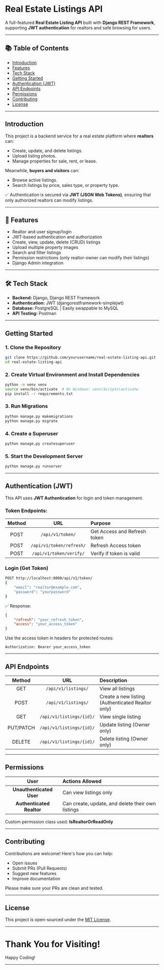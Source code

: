 

# Real Estate Listings API

A full-featured **Real Estate Listing API** built with **Django REST Framework**, supporting **JWT authentication** for realtors and safe browsing for users.

---

## 📚 Table of Contents
- [Introduction](#introduction)
- [Features](#features)
- [Tech Stack](#tech-stack)
- [Getting Started](#getting-started)
- [Authentication (JWT)](#authentication-jwt)
- [API Endpoints](#api-endpoints)
- [Permissions](#permissions)
- [Contributing](#contributing)
- [License](#license)

---

## Introduction

This project is a backend service for a real estate platform where **realtors** can:
- Create, update, and delete listings.
- Upload listing photos.
- Manage properties for sale, rent, or lease.

Meanwhile, **buyers and visitors** can:
- Browse active listings.
- Search listings by price, sales type, or property type.

✅ Authentication is secured via **JWT (JSON Web Tokens)**, ensuring that only authorized realtors can modify listings.

---

## 🚀 Features

- Realtor and user signup/login
- JWT-based authentication and authorization
- Create, view, update, delete (CRUD) listings
- Upload multiple property images
- Search and filter listings
- Permission restrictions (only realtor-owner can modify their listings)
- Django Admin integration

---

## 🛠 Tech Stack

- **Backend:** Django, Django REST Framework
- **Authentication:** JWT (djangorestframework-simplejwt)
- **Database:** PostgreSQL | Easily swappable to MySQL
- **API Testing:** Postman


---

## Getting Started

### 1. Clone the Repository

```bash
git clone https://github.com/yourusername/real-estate-listing-api.git
cd real-estate-listing-api
```

### 2. Create Virtual Environment and Install Dependencies

```bash
python -m venv venv
source venv/bin/activate  # On Windows: venv\Scripts\activate
pip install -r requirements.txt
```

### 3. Run Migrations

```bash
python manage.py makemigrations
python manage.py migrate
```

### 4. Create a Superuser

```bash
python manage.py createsuperuser
```

### 5. Start the Development Server

```bash
python manage.py runserver
```

---
 
## Authentication (JWT)

This API uses **JWT Authentication** for login and token management.

### Token Endpoints:

| Method | URL | Purpose |
|:------:|:---:|:-------|
| POST | `/api/v1/token/` | Get Access and Refresh token |
| POST | `/api/v1/token/refresh/` | Refresh Access token |
| POST | `/api/v1/token/verify/` | Verify if token is valid |

### Login (Get Token)

```bash
POST http://localhost:8000/api/v1/token/
{
    "email": "realtor@example.com",
    "password": "yourpassword"
}
```

✅ Response:
```json
{
    "refresh": "your_refresh_token",
    "access": "your_access_token"
}
```

Use the access token in headers for protected routes:

```http
Authorization: Bearer your_access_token
```

---

## API Endpoints

| Method | URL | Description |
|:------:|:---:|:-----------|
| GET | `/api/v1/listings/` | View all listings |
| POST | `/api/v1/listings/` | Create a new listing (Authenticated Realtor only) |
| GET | `/api/v1/listings/{id}/` | View single listing |
| PUT/PATCH | `/api/v1/listings/{id}/` | Update listing (Owner only) |
| DELETE | `/api/v1/listings/{id}/` | Delete listing (Owner only) |

---

## Permissions

| User | Actions Allowed |
|:----:|:---------------|
| **Unauthenticated User** | Can view listings only |
| **Authenticated Realtor** | Can create, update, and delete their own listings |

Custom permission class used: **IsRealtorOrReadOnly**

---

## Contributing

Contributions are welcome! Here's how you can help:
- Open issues
- Submit PRs (Pull Requests)
- Suggest new features
- Improve documentation

Please make sure your PRs are clean and tested.

---

##  License

This project is open-sourced under the [MIT License](LICENSE).

---

#  Thank You for Visiting!

Happy Coding! 

---

